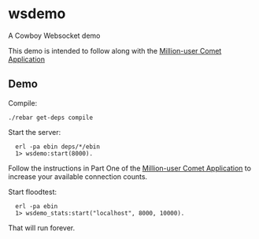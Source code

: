 # wsdemo

A Cowboy Websocket demo

This demo is intended to follow along with
the [Million-user Comet Application](http://www.metabrew.com/article/a-million-user-comet-application-with-mochiweb-part-1)

## Demo

Compile:

    ./rebar get-deps compile

Start the server:
      
      erl -pa ebin deps/*/ebin
      1> wsdemo:start(8000).

Follow the instructions in Part One of the [Million-user Comet Application](http://www.metabrew.com/article/a-million-user-comet-application-with-mochiweb-part-1)
to increase your available connection counts.

Start floodtest:

      erl -pa ebin 
      1> wsdemo_stats:start("localhost", 8000, 10000).

That will run forever.

